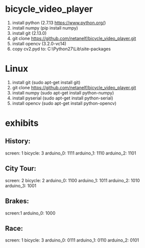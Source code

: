 # bicycle_video_player
1. install python (2.7.13 https://www.python.org/)
2. install numpy (pip install numpy)
3. install git (2.13.0)
4. git clone https://github.com/netanelf/bicycle_video_player.git
5. install opencv (3.2.0-vc14)
6. copy cv2.pyd to: C:\Python27\Lib\site-packages


# Linux
1. install git (sudo apt-get install git)
2. git clone https://github.com/netanelf/bicycle_video_player.git
3. install numpy (sudo apt-get install python-numpy)
4. install pyserial (sudo apt-get install python-serial)
5. install opencv (sudo apt-get install python-opencv)


# exhibits
## History:
screen: 1
bicycle: 3
arduino_0: 1111
arduino_1: 1110
arduino_2: 1101

## City Tour:
screen: 2
bicycle: 2
arduino_0: 1100
arduino_1: 1011
arduino_2: 1010
arduino_3: 1001

## Brakes:
screen:1
arduino_0: 1000

## Race:
screen: 1
bicycle: 3
arduino_0: 0111
arduino_1: 0110
arduino_2: 0101



